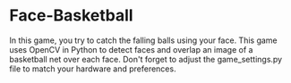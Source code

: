 # Face-Basketball

In this game, you try to catch the falling balls using your face. This game uses OpenCV in Python to detect faces and overlap an image of a basketball net over each face. Don't forget to adjust the game_settings.py file to match your hardware and preferences.
